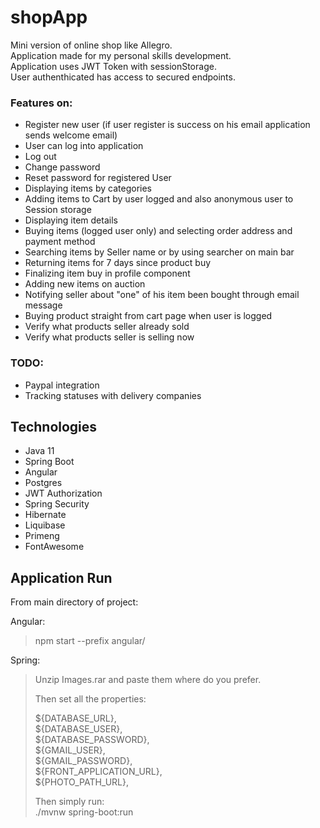 # shopApp
Mini version of online shop like Allegro.  
Application made for my personal skills development.  
Application uses JWT Token with sessionStorage.  
User authenthicated has access to secured endpoints.

### Features on:
- Register new user (if user register is success on his email application sends welcome email)
- User can log into application
- Log out
- Change password
- Reset password for registered User
- Displaying items by categories
- Adding items to Cart by user logged and also anonymous user to Session storage
- Displaying item details
- Buying items (logged user only) and selecting order address and payment method
- Searching items by Seller name or by using searcher on main bar
- Returning items for 7 days since product buy
- Finalizing item buy in profile component
- Adding new items on auction
- Notifying seller about "one" of his item been bought through email message
- Buying product straight from cart page when user is logged
- Verify what products seller already sold
- Verify what products seller is selling now

### TODO:
- Paypal integration
- Tracking statuses with delivery companies

## Technologies
* Java 11
* Spring Boot
* Angular
* Postgres
* JWT Authorization
* Spring Security
* Hibernate
* Liquibase
* Primeng
* FontAwesome

## Application Run
From main directory of project:

Angular:  
> npm start --prefix angular/  


Spring:  

> Unzip Images.rar and paste them where do you prefer.  
>   
> Then set all the properties:  
>   
> ${DATABASE_URL},  
> ${DATABASE_USER},  
> ${DATABASE_PASSWORD},   
> ${GMAIL_USER},  
> ${GMAIL_PASSWORD},  
> ${FRONT_APPLICATION_URL},  
> ${PHOTO_PATH_URL},  
>   
> Then simply run:  
> ./mvnw spring-boot:run
